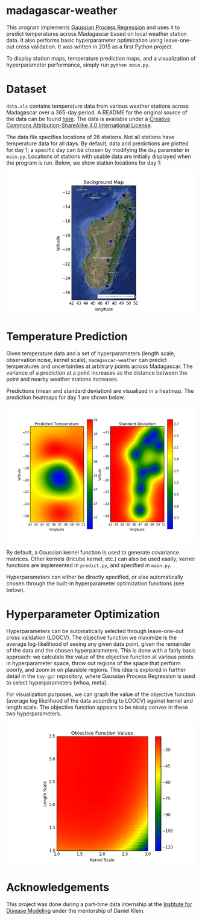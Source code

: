 # madagascar-weather

This program implements [Gaussian Process Regression](http://www.gaussianprocess.org/gpml/chapters/) and uses it to predict temperatures across Madagascar based on local weather station data. It also performs basic hyperparameter optimization using leave-one-out cross validation. It was written in 2015 as a first Python project.

To display station maps, temperature prediction maps, and a visualization of hyperparameter performance, simply run `python main.py`.

# Dataset
`data.xls` contains temperature data from various weather stations across Madagascar over a 365-day period. A README for the original source of the data can be found [here](https://www1.ncdc.noaa.gov/pub/data/gsod/readme.txt). The data is available under a [Creative Commons Attribution-ShareAlike 4.0 International License](https://creativecommons.org/licenses/by-sa/4.0/).

The data file specifies locations of 26 stations. Not all stations have temperature data for all days. By default, data and predictions are plotted for day 1; a specific day can be chosen by modifying the `day` parameter in `main.py`. Locations of stations with usable data are initially displayed when the program is run. Below, we show station locations for day 1:

![day 1 station locations](/imgs/d1stations.png)

# Temperature Prediction

Given temperature data and a set of hyperparameters (length scale, observation noise, kernel scale), `madagascar-weather` can predict temperatures and uncertainties at arbitrary points across Madagascar. The variance of a prediction at a point increases as the distance between the point and nearby weather stations increases. 

Predictions (mean and standard deviation) are visualized in a heatmap. The prediction heatmaps for day 1 are shown below.

![day 1 predictions](/imgs/temp_predict.png)

By default, a Gaussian kernel function is used to generate covariance matrices. Other kernels (tricube kernel, etc.) can also be used easily; kernel functions are implemented in `predict.py`, and specified in `main.py`. 

Hyperparameters can either be directly specified, or else automatically chosen through the built-in hyperparameter optimization functions (see below). 

# Hyperparameter Optimization

Hyperparameters can be automatically selected through leave-one-out cross validation (LOOCV). The objective function we maximize is the average log-likelihood of seeing any given data point, given the remainder of the data and the chosen hyperparameters. This is done with a fairly basic approach: we calculate the value of the objective function at various points in hyperparameter space, throw out regions of the space that perform poorly, and zoom in on plausible regions. This idea is explored in further detail in the `toy-gpr` repository, where Gaussian Process Regression is used to select hyperparameters (whoa, meta).

For visualization purposes, we can graph the value of the objective function (average log likelihood of the data according to LOOCV) against kernel and length scale. The objective function appears to be nicely convex in these two hyperparameters.

![objective function values](/imgs/hp_opt.png)

# Acknowledgements

This project was done during a part-time data internship at the [Institute for Disease Modeling](http://idmod.org/) under the mentorship of Daniel Klein. 
